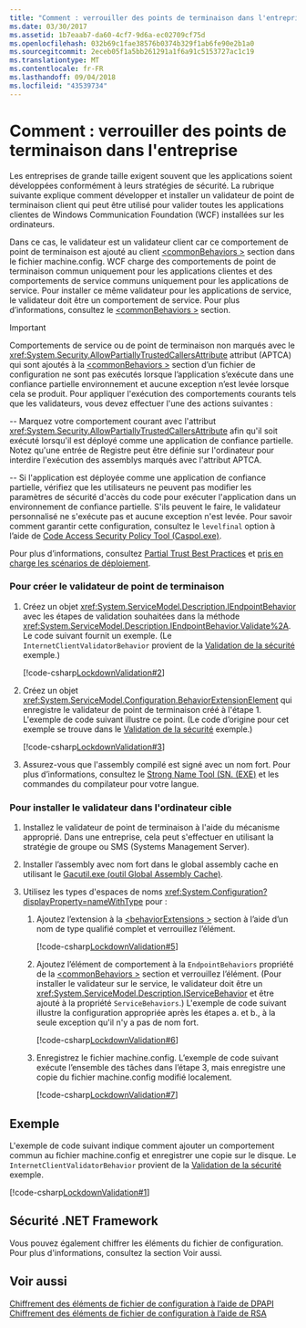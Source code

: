 ```yaml
---
title: "Comment : verrouiller des points de terminaison dans l'entreprise"
ms.date: 03/30/2017
ms.assetid: 1b7eaab7-da60-4cf7-9d6a-ec02709cf75d
ms.openlocfilehash: 032b69c1fae38576b0374b329f1ab6fe90e2b1a0
ms.sourcegitcommit: 2eceb05f1a5bb261291a1f6a91c5153727ac1c19
ms.translationtype: MT
ms.contentlocale: fr-FR
ms.lasthandoff: 09/04/2018
ms.locfileid: "43539734"
---
```

# <a name="how-to-lock-down-endpoints-in-the-enterprise"></a>Comment : verrouiller des points de terminaison dans l'entreprise
Les entreprises de grande taille exigent souvent que les applications soient développées conformément à leurs stratégies de sécurité. La rubrique suivante explique comment développer et installer un validateur de point de terminaison client qui peut être utilisé pour valider toutes les applications clientes de Windows Communication Foundation (WCF) installées sur les ordinateurs.  
  
 Dans ce cas, le validateur est un validateur client car ce comportement de point de terminaison est ajouté au client [ \<commonBehaviors >](../../../../docs/framework/configure-apps/file-schema/wcf/commonbehaviors.md) section dans le fichier machine.config. WCF charge des comportements de point de terminaison commun uniquement pour les applications clientes et des comportements de service communs uniquement pour les applications de service. Pour installer ce même validateur pour les applications de service, le validateur doit être un comportement de service. Pour plus d’informations, consultez le [ \<commonBehaviors >](../../../../docs/framework/configure-apps/file-schema/wcf/commonbehaviors.md) section.  
  
> [!IMPORTANT]
>  Comportements de service ou de point de terminaison non marqués avec le <xref:System.Security.AllowPartiallyTrustedCallersAttribute> attribut (APTCA) qui sont ajoutés à la [ \<commonBehaviors >](../../../../docs/framework/configure-apps/file-schema/wcf/commonbehaviors.md) section d’un fichier de configuration ne sont pas exécutés lorsque l’application s’exécute dans une confiance partielle environnement et aucune exception n’est levée lorsque cela se produit. Pour appliquer l'exécution des comportements courants tels que les validateurs, vous devez effectuer l'une des actions suivantes :  
>   
>  -- Marquez votre comportement courant avec l'attribut <xref:System.Security.AllowPartiallyTrustedCallersAttribute> afin qu'il soit exécuté lorsqu'il est déployé comme une application de confiance partielle. Notez qu'une entrée de Registre peut être définie sur l'ordinateur pour interdire l'exécution des assemblys marqués avec l'attribut APTCA.  
>   
>  -- Si l'application est déployée comme une application de confiance partielle, vérifiez que les utilisateurs ne peuvent pas modifier les paramètres de sécurité d'accès du code pour exécuter l'application dans un environnement de confiance partielle. S'ils peuvent le faire, le validateur personnalisé ne s'exécute pas et aucune exception n'est levée. Pour savoir comment garantir cette configuration, consultez le `levelfinal` option à l’aide de [Code Access Security Policy Tool (Caspol.exe)](https://go.microsoft.com/fwlink/?LinkId=248222).  
>   
>  Pour plus d’informations, consultez [Partial Trust Best Practices](../../../../docs/framework/wcf/feature-details/partial-trust-best-practices.md) et [pris en charge les scénarios de déploiement](../../../../docs/framework/wcf/feature-details/supported-deployment-scenarios.md).  
  
### <a name="to-create-the-endpoint-validator"></a>Pour créer le validateur de point de terminaison  
  
1.  Créez un objet <xref:System.ServiceModel.Description.IEndpointBehavior> avec les étapes de validation souhaitées dans la méthode <xref:System.ServiceModel.Description.IEndpointBehavior.Validate%2A>. Le code suivant fournit un exemple. (Le `InternetClientValidatorBehavior` provient de la [Validation de la sécurité](../../../../docs/framework/wcf/samples/security-validation.md) exemple.)  
  
     [!code-csharp[LockdownValidation#2](../../../../samples/snippets/csharp/VS_Snippets_CFX/lockdownvalidation/cs/internetclientvalidatorbehavior.cs#2)]  
  
2.  Créez un objet <xref:System.ServiceModel.Configuration.BehaviorExtensionElement> qui enregistre le validateur de point de terminaison créé à l'étape 1. L'exemple de code suivant illustre ce point. (Le code d’origine pour cet exemple se trouve dans le [Validation de la sécurité](../../../../docs/framework/wcf/samples/security-validation.md) exemple.)  
  
     [!code-csharp[LockdownValidation#3](../../../../samples/snippets/csharp/VS_Snippets_CFX/lockdownvalidation/cs/internetclientvalidatorelement.cs#3)]  
  
3.  Assurez-vous que l'assembly compilé est signé avec un nom fort. Pour plus d’informations, consultez le [Strong Name Tool (SN. (EXE)](https://go.microsoft.com/fwlink/?LinkId=248217) et les commandes du compilateur pour votre langue.  
  
### <a name="to-install-the-validator-into-the-target-computer"></a>Pour installer le validateur dans l'ordinateur cible  
  
1.  Installez le validateur de point de terminaison à l'aide du mécanisme approprié. Dans une entreprise, cela peut s'effectuer en utilisant la stratégie de groupe ou SMS (Systems Management Server).  
  
2.  Installer l’assembly avec nom fort dans le global assembly cache en utilisant le [Gacutil.exe (outil Global Assembly Cache)](https://msdn.microsoft.com/library/ex0ss12c\(v=vs.110\).aspx).  
  
3.  Utilisez les types d'espaces de noms <xref:System.Configuration?displayProperty=nameWithType> pour :  
  
    1.  Ajoutez l’extension à la [ \<behaviorExtensions >](../../../../docs/framework/configure-apps/file-schema/wcf/behaviorextensions.md) section à l’aide d’un nom de type qualifié complet et verrouillez l’élément.  
  
         [!code-csharp[LockdownValidation#5](../../../../samples/snippets/csharp/VS_Snippets_CFX/lockdownvalidation/cs/hostapplication.cs#5)]  
  
    2.  Ajoutez l’élément de comportement à la `EndpointBehaviors` propriété de la [ \<commonBehaviors >](../../../../docs/framework/configure-apps/file-schema/wcf/commonbehaviors.md) section et verrouillez l’élément. (Pour installer le validateur sur le service, le validateur doit être un <xref:System.ServiceModel.Description.IServiceBehavior> et être ajouté à la propriété `ServiceBehaviors`.) L'exemple de code suivant illustre la configuration appropriée après les étapes a. et b., à la seule exception qu'il n'y a pas de nom fort.  
  
         [!code-csharp[LockdownValidation#6](../../../../samples/snippets/csharp/VS_Snippets_CFX/lockdownvalidation/cs/hostapplication.cs#6)]  
  
    3.  Enregistrez le fichier machine.config. L’exemple de code suivant exécute l’ensemble des tâches dans l’étape 3, mais enregistre une copie du fichier machine.config modifié localement.  
  
         [!code-csharp[LockdownValidation#7](../../../../samples/snippets/csharp/VS_Snippets_CFX/lockdownvalidation/cs/hostapplication.cs#7)]  
  
## <a name="example"></a>Exemple  
 L'exemple de code suivant indique comment ajouter un comportement commun au fichier machine.config et enregistrer une copie sur le disque. Le `InternetClientValidatorBehavior` provient de la [Validation de la sécurité](../../../../docs/framework/wcf/samples/security-validation.md) exemple.  
  
 [!code-csharp[LockdownValidation#1](../../../../samples/snippets/csharp/VS_Snippets_CFX/lockdownvalidation/cs/hostapplication.cs#1)]  
  
## <a name="net-framework-security"></a>Sécurité .NET Framework  
 Vous pouvez également chiffrer les éléments du fichier de configuration. Pour plus d'informations, consultez la section Voir aussi.  
  
## <a name="see-also"></a>Voir aussi  
 [Chiffrement des éléments de fichier de configuration à l’aide de DPAPI](https://go.microsoft.com/fwlink/?LinkId=94954)  
 [Chiffrement des éléments de fichier de configuration à l’aide de RSA](https://go.microsoft.com/fwlink/?LinkId=94955)
